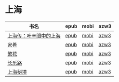 # 上海

| 书名 | epub | mobi | azw3 |
| --- | --- | --- | --- |
| [上海传：叶辛眼中的上海](http://ct.dalanmei.com/f/31084289-571707828-4d7e58) | [epub](http://ct.dalanmei.com/f/31084289-571707828-4d7e58) | [mobi](http://ct.dalanmei.com/f/31084289-572115488-90b179) | [azw3](http://ct.dalanmei.com/f/31084289-572137796-ec0750) |
| [家肴](http://ct.dalanmei.com/f/31084289-571649062-60a76f) | [epub](http://ct.dalanmei.com/f/31084289-571649062-60a76f) | [mobi](http://ct.dalanmei.com/f/31084289-572120196-51b9e9) | [azw3](http://ct.dalanmei.com/f/31084289-572180419-66dbb2) |
| [繁花](http://ct.dalanmei.com/f/31084289-571531834-20277c) | [epub](http://ct.dalanmei.com/f/31084289-571531834-20277c) | [mobi](http://ct.dalanmei.com/f/31084289-571799603-90ea80) | [azw3](http://ct.dalanmei.com/f/31084289-571988939-09d8d3) |
| [长乐路](http://ct.dalanmei.com/f/31084289-571585548-d0f2db) | [epub](http://ct.dalanmei.com/f/31084289-571585548-d0f2db) | [mobi](http://ct.dalanmei.com/f/31084289-571732857-6d2939) | [azw3](http://ct.dalanmei.com/f/31084289-571848751-0ce4f7) |
| [上海秘境](None) | [epub](None) | [mobi](None) | [azw3](None) |
